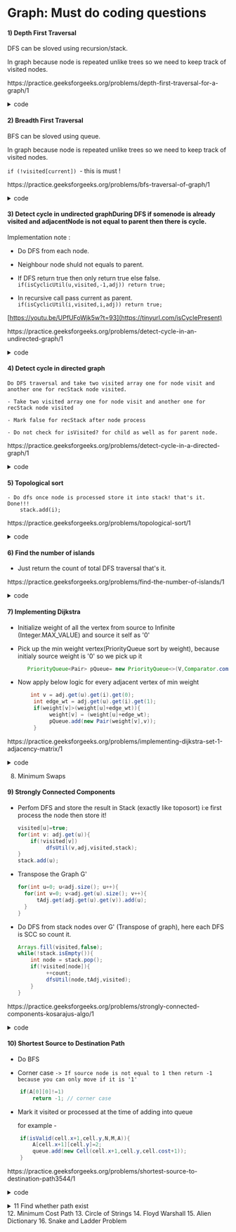 # Graph: Must do coding questions
#### 1) Depth First Traversal
DFS can be sloved using recursion/stack.

In graph because node is repeated unlike trees so we need to keep track of visited nodes.

<p>
https://practice.geeksforgeeks.org/problems/depth-first-traversal-for-a-graph/1
  
<details>
    
<summary>code</summary>    
      
```java
    public ArrayList<Integer> dfsOfGraph(int V, ArrayList<ArrayList<Integer>> adj) {
        boolean visited[] = new boolean[V];
        ArrayList<Integer> result = new ArrayList<>();
        // as start point is not given, lets assume it is '0'
        int s=0;
        dfs(adj,s,visited,result);
        return result;
    }
    
    public void dfs(ArrayList<ArrayList<Integer>> adj, int node, boolean[] visited, ArrayList<Integer> result){
        //mark start - as visited
        //Do dfs over each adjacent vertex only if it is not visited
        result.add(node);
        visited[node]=true;
        ArrayList<Integer> list= adj.get(node);
        for(int adjacentNode: list){
            if(!visited[adjacentNode]){
                dfs(adj,adjacentNode,visited,result);
            }
        }
    }
    
```
    
</details>
    
</p>

#### 2) Breadth First Traversal
    
BFS can be sloved using queue.
    
In graph because node is repeated unlike trees so we need to keep track of visited nodes.
    
``if (!visited[current]) ``- this is must !

<p>
https://practice.geeksforgeeks.org/problems/bfs-traversal-of-graph/1
    
<details>
    
<summary>code</summary>    
    
```java    
     public ArrayList<Integer> bfsOfGraph(int V, ArrayList<ArrayList<Integer>> adj) {
        ArrayList<Integer> res = new ArrayList<>();
        boolean[] visited = new boolean[V];
        Arrays.fill(visited, false);
        int start = 0;//assuming it is 0 because it is not given
        LinkedList<Integer> queue = new LinkedList<>();
        queue.add(start);
        while (queue.size() > 0) {
            int current = queue.poll();
            if (!visited[current]) { //This check is required else some of the test cases are failing in gfg
                visited[current] = true;
                res.add(current);
                for (int connectedVertex : adj.get(current)) {
                    if (!visited[connectedVertex]) {
                        queue.add(connectedVertex);
                    }
                }
            }
        }//while
        return res;
    }
 ```
    
 </details>
    
</p>

#### 3) Detect cycle in undirected graphDuring DFS if somenode is already visited and adjacentNode is not equal to parent then there is cycle.

Implementation note :
    
- Do DFS from each node.
    
- Neighbour node shuld not equals to parent.
    
- If DFS return true then only return true else false.
   ``if(isCyclicUtil(u,visited,-1,adj))
     return true;``
    
- In recursive call pass current as parent.
   ``if(isCyclicUtil(i,visited,i,adj))
 		return true;``

[https://youtu.be/UPfUFoWjk5w?t=93](https://tinyurl.com/isCyclePresent)

<p>
https://practice.geeksforgeeks.org/problems/detect-cycle-in-an-undirected-graph/1
 
<details>
    
<summary>code</summary>    
    
```java    
 public  boolean isCycle(int V, ArrayList<ArrayList<Integer>> adj) {
    boolean[] visited = new boolean[V];
    for (int u = 0; u < V; u++) {
        if (!visited[u])
            if(isCyclicUtil(u,visited,-1,adj))
                return true;
    }
    return false;
 }
 
 public boolean isCyclicUtil(int v, boolean[] visited,
                    int parent, ArrayList<ArrayList<Integer>> adj){
     visited[v]=true;
     for(int i: adj.get(v)){
        if(!visited[i]){
            if(isCyclicUtil(i,visited,v,adj)){
                 return true;
            }
        }else if(i != parent ){
            return true;
        }
     }
     return false;
 }
 ```
    
</details>
    
</p>

    
#### 4) Detect cycle in directed graph
    
    Do DFS traversal and take two visited array one for node visit and another one for recStack node visited.
    
    - Take two visited array one for node visit and another one for recStack node visited
    
    - Mark false for recStack after node process
    
    - Do not check for isVisited? for child as well as for parent node.

<p>
https://practice.geeksforgeeks.org/problems/detect-cycle-in-a-directed-graph/1
 
<details>
    
<summary>code</summary>    
    
```java    
class Solution {

    boolean isCyclicUtil(int i, boolean[] visited,boolean[] recStack,
                         ArrayList<ArrayList<Integer>> adj) {
        if(recStack[i])
            return true;

         if(visited[i])
            return false;

        visited[i] = true;
        recStack[i] = true;

        for (Integer c : adj.get(i)){
            //Do not check for isVisited - for `c`
                if (isCyclicUtil(c, visited,recStack, adj)) 
                    return true;
        }

        recStack[i] = false; // Mark false for recStack after node process

        return false;
    }

    public boolean isCyclic(int V, ArrayList<ArrayList<Integer>> adj) {

        boolean[] visited = new boolean[V];
        boolean[] recStack = new boolean[V];

        for (int i = 0; i < V; i++){
            //Do not check for isVisited - for `i`
             if (isCyclicUtil(i, visited,recStack,adj)) 
                return true;
        }
        return false;
    }
}
```
    
</details>
    
</p>

    
#### 5) Topological sort
    
    - Do dfs once node is processed store it into stack! that's it. Done!!!
        stack.add(i);

<p>
https://practice.geeksforgeeks.org/problems/topological-sort/1
 
<details>
    
<summary>code</summary>    
    
```java    
class Solution
{
    //Function to return list containing vertices in Topological order. 
    static int[] topoSort(int V, ArrayList<ArrayList<Integer>> adj) 
    {
      //DFS and store nodes in stack and print stack
      Stack<Integer> stack = new Stack<>();// default '0'
      boolean[] visited = new boolean[V]; //default 'false'
      int[] res= new int[V];
      
      for(int i=0; i<V; i++){
          if(!visited[i])
          dfsUtil(i,adj,stack,visited);
      }
      int i=0;
     // System.out.println(stack.size());
      while(!stack.isEmpty()){
          res[i]=stack.pop();
          i++;
      }
      return res;
    }
    
    
    static public void dfsUtil(int i, ArrayList<ArrayList<Integer>> adj,Stack<Integer> stack, 
                boolean[] visited){
                    
        visited[i]=true;
        
        for(int child: adj.get(i)){
            if(!visited[child])
             dfsUtil(child,adj,stack,visited);
        }
    
        stack.add(i);
    }
```
    
</details>
    
</p>


#### 6) Find the number of islands

- Just return the count of total DFS traversal that's it.

<p>
https://practice.geeksforgeeks.org/problems/find-the-number-of-islands/1
  
<details>
    
<summary>code</summary>    
      
```java
class Solution {
    // Function to find the number of islands.
    public int numIslands(char[][] grid) {
        int count=0;
        int M=grid.length;
        int N=grid[0].length;
        for(int i=0; i<M; i++){
            for(int j=0; j<N; j++){
                if(grid[i][j]=='1'){
                     dfsUtil(grid,i,j,M,N);
                     count++;
                }
            }
        }
       dfsUtil(grid,0,1,M,N)
       return count;
    }
    
    public void dfsUtil(char[][] grid, int x,int y, int M, int N){
    
       if(isValid(x,y,grid,M,N)){

            if(grid[x][y]=='1'){
                
                grid[x][y]='2'; // Instead of visted mark is any other symbol except 1 or 0 
                
                dfsUtil(grid,x+1,y,M,N);
                dfsUtil(grid,x-1,y,M,N);
                dfsUtil(grid,x,y+1,M,N);
                dfsUtil(grid,x,y-1,M,N);
    
                dfsUtil(grid,x-1,y-1,M,N);
                dfsUtil(grid,x+1,y+1,M,N);
                dfsUtil(grid,x-1,y+1,M,N);
                dfsUtil(grid,x+1,y-1,M,N);
            }
       }

    }
    
    public boolean isValid(int i, int j, char[][] grid, int M,int N){
        if(i>=0 && i<M && j>=0 && j<N){
            return true;
        }
        return false;
    }
}
    
```
    
</details>
    
</p>

#### 7) Implementing Dijkstra

- Initialize weight of all the vertex from source to Infinite (Integer.MAX_VALUE) and source it self as '0'

- Pick up the min weight vertex(PriorityQueue sort by weight), because initialy source weight is '0' so we pick up it
     ```java
        PriorityQueue<Pair> pQueue= new PriorityQueue<>(V,Comparator.comparingInt(p->p.weight));
  ```

- Now apply below logic for every adjacent vertex of min weight 
     ```java
         int v = adj.get(u).get(i).get(0);
          int edge_wt = adj.get(u).get(i).get(1);
          if(weight[v]>(weight[u]+edge_wt)){
               weight[v] = (weight[u]+edge_wt);
               pQueue.add(new Pair(weight[v],v));
          }
  ```
<p>
https://practice.geeksforgeeks.org/problems/implementing-dijkstra-set-1-adjacency-matrix/1
  
<details>
    
<summary>code</summary>    
      
```java
class Solution
{
    //Function to find the shortest distance of all the vertices
    //from the source vertex S.
    static int[] dijkstra(int V, ArrayList<ArrayList<ArrayList<Integer>>> adj, int S)
    {
        
        int weight[] = new int[V];
        
        Arrays.fill(weight,Integer.MAX_VALUE);
        
        PriorityQueue<Pair> pQueue= new PriorityQueue<>(V,Comparator.comparingInt(p->p.weight));
        weight[S]=0;
       
        pQueue.add(new Pair(0,S));
        
        while(pQueue.size()>0){
           Pair node =  pQueue.poll();
           int u = node.vertex;
           
           for(int i=0; i<adj.get(u).size(); i++){
                  int v = adj.get(u).get(i).get(0);
                  int edge_wt = adj.get(u).get(i).get(1);
                  if(weight[v]>(weight[u]+edge_wt)){
                       weight[v] = (weight[u]+edge_wt);
                       pQueue.add(new Pair(weight[v],v));
                  }
           }
        }
        return weight;
    }
}

class Pair{
        
int weight;
    int vertex;

    public Pair(int _weight,int _vertex){
        weight=_weight;
        vertex=_vertex;
    }
}
```
</details>
    
</p>
  
8. Minimum Swaps

#### 9) Strongly Connected Components

- Perfom DFS and store the result in Stack (exactly like toposort) i:e first process the node then store it!
    
    ```java
    visited[u]=true;
    for(int v: adj.get(u)){
        if(!visited[v])
             dfsUtil(v,adj,visited,stack);
    }
    stack.add(u);
    ```
  
- Transpose the Graph G'
  
    ```java
    for(int u=0; u<adj.size(); u++){
      for(int v=0; v<adj.get(u).size(); v++){
          tAdj.get(adj.get(u).get(v)).add(u);
      }
    }
  ```
  
- Do DFS from stack nodes over G' (Transpose of graph), here each DFS is SCC so count it.
    
    ```java
    Arrays.fill(visited,false);
    while(!stack.isEmpty()){
        int node = stack.pop();
        if(!visited[node]){
             ++count;
             dfsUtil(node,tAdj,visited);
        }
    }
  ```
  
<p>
https://practice.geeksforgeeks.org/problems/strongly-connected-components-kosarajus-algo/1
  
<details>
    
<summary>code</summary>    
      
```java
class Solution
{
    //Function to find number of strongly connected components in the graph.
    public int kosaraju(int V, ArrayList<ArrayList<Integer>> adj)
    {
        //Do DFS
        //G1 - transpose
        //DGF of stack element
        int count = 0;
        boolean[] visited=new boolean[V];
        Stack<Integer> stack = new Stack<>();

        for(int u=0; u<V; u++){
            if(!visited[u]){
                dfsUtil(u,adj,visited,stack);
            }
        }
        
        ArrayList<ArrayList<Integer>> tAdj= new ArrayList<>();
        
        for(int i=0; i<adj.size(); i++)
            tAdj.add(new ArrayList<>());
        
        for(int u=0; u<adj.size(); u++){
              for(int v=0; v<adj.get(u).size(); v++){
                  tAdj.get(adj.get(u).get(v)).add(u);
              }
        }
        Arrays.fill(visited,false);
        while(!stack.isEmpty()){
            int node = stack.pop();
            if(!visited[node]){
                 ++count;
                 dfsUtil(node,tAdj,visited);
            }
        }
        return count;
    }
    
    public void dfsUtil(int u, ArrayList<ArrayList<Integer>> adj, 
            boolean[] visited, Stack<Integer> stack){
        visited[u]=true;
        for(int v: adj.get(u)){
            if(!visited[v])
                 dfsUtil(v,adj,visited,stack);
        }
        stack.add(u);
    } 
    
    public void dfsUtil(int u, ArrayList<ArrayList<Integer>> adj, 
            boolean[] visited){
        visited[u]=true;
        for(int v: adj.get(u)){
            if(!visited[v])
                 dfsUtil(v,adj,visited);
        }
    } 
    
}
```
  
</details>
    
</p>


#### 10) Shortest Source to Destination Path

- Do BFS 

- Corner case `-> If source node is not equal to 1 then return -1 because you can only move if it is '1'`
```java
    if(A[0][0]!=1)
        return -1; // corner case
```

- Mark it visited or processed at the time of adding into queue
    
    for example - 

```java
    if(isValid(cell.x+1,cell.y,N,M,A)){
        A[cell.x+1][cell.y]=2;
        queue.add(new Cell(cell.x+1,cell.y,cell.cost+1));
    }
```
<p>
https://practice.geeksforgeeks.org/problems/shortest-source-to-destination-path3544/1
  
<details>
    
<summary>code</summary>    
      
```java
class Solution {
    
    int shortestDistance(int N, int M, int A[][], int Dx, int Dy) {
        if(A[0][0]!=1)
            return -1; // corner case
            
        Queue<Cell> queue = new LinkedList<>();
        queue.add(new Cell(0,0,0));
        A[0][0]=2; // Mark it visited or processed at the time of adding into queue
        
        while(!queue.isEmpty()){
            Cell cell = queue.poll();
            if(cell.x== Dx  && cell.y==Dy)
                return cell.cost;
            else{
                if(isValid(cell.x+1,cell.y,N,M,A)){
                    A[cell.x+1][cell.y]=2;
                    queue.add(new Cell(cell.x+1,cell.y,cell.cost+1));
                }
                if(isValid(cell.x-1,cell.y,N,M,A)){
                    A[cell.x-1][cell.y]=2;
                    queue.add(new Cell(cell.x-1,cell.y,cell.cost+1));
                }
                if(isValid(cell.x,cell.y+1,N,M,A)){
                    A[cell.x][cell.y+1]=2;
                    queue.add(new Cell(cell.x,cell.y+1,cell.cost+1));
                    
                }
                if(isValid(cell.x,cell.y-1,N,M,A)){
                    A[cell.x][cell.y-1]=2;
                    queue.add(new Cell(cell.x,cell.y-1,cell.cost+1));
                }
             }
       }
       return -1;
    }
    
    private boolean isValid(int x,int y,int N,int M, int A[][]){
        if(x>=0 && x<N && y>=0 && y<M && A[x][y]==1)
            return true;
        return false;
    }
};

class Cell{
    int x;
    int y;
    int cost;
    Cell(int x, int y, int cost){
        this.x=x;
        this.y=y;
        this.cost=cost;
    }
}
```
</details>
    
</p>  
  
<details>
<summary>11 Find whether path exist</summary>
<p>
https://practice.geeksforgeeks.org/problems/find-whether-path-exist5238/1

```java
package com.practice.graph;

public class Grid {

    public static void main(String[] args) {

        int[][] _grid = {
                {3, 3, 3, 3, 0, 0, 3, 0},
                {1, 3, 3, 3, 3, 3, 3, 2},
                {3, 3, 0, 3, 0, 3, 3, 3},
                {3, 3, 3, 0, 0, 3, 3, 0},
                {0, 3, 3, 3, 3, 3, 3, 3},
                {0, 0, 0, 3, 3, 0, 3, 3},
                {0, 3, 0, 3, 3, 3, 3, 0},
                {3, 3, 3, 0, 3, 3, 3, 3}};

        boolean isPossible = is_Possible(_grid);
        for(int i = 0; i < _grid.length; i++) {
            for (int j = 0; j < _grid[0].length; j++) {
                System.out.print(_grid[i][j] + " ");
            }
            System.out.println();
        }
        System.out.println("P " + isPossible);
    }

    public static boolean is_Possible(int[][] grid) {

        boolean flag = false;

        int U = grid.length;
        int V = grid[0].length;

        int x = 0;
        int y = 0;
        int _x = 0;
        int _y = 0;

        for (int i = 0; i < U; i++) {
            for (int j = 0; j < V; j++) {
                if (grid[i][j] == 1) {
                    x = i;
                    y = j;
                }
                if (grid[i][j] == 2) {
                    _x = i;
                    _y = j;
                }
            }
        }
        dfs(x, y, grid, U, V);
        return grid[_x][_y] == 0 ? true : false;
    }

    public static void dfs(int x, int y, int[][] grid, int U, int V) {
        if (!isValid(x, y, U, V, grid))
            return;

        if (grid[x][y] == 2 || grid[x][y] == 3 || grid[x][y] == 1)
            grid[x][y] = 0;

        dfs(x - 1, y, grid, U, V);
        dfs(x + 1, y, grid, U, V);
        dfs(x, y - 1, grid, U, V);
        dfs(x, y + 1, grid, U, V);
        return;
    }

    public static boolean isValid(int x, int y, int U, int V, int[][] grid) {
        if (x >= 0 && x < U && y >= 0 && y < V && grid[x][y] != 0) {
            return true;
        } else {
            return false;
        }
    }

}                                          
```
                                              
</p>
</details>
12. Minimum Cost Path
13. Circle of Strings
14. Floyd Warshall
15. Alien Dictionary
16. Snake and Ladder Problem
